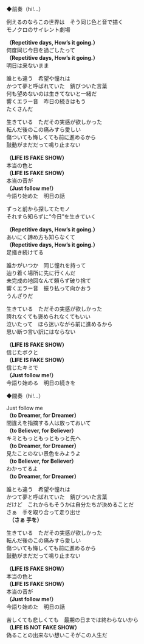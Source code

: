 ◆前奏（hi!…）

例えるのならこの世界は　そう同じ色と音で描く  
モノクロのサイレント劇場

**（Repetitive days, How’s it going.）**  
何度同じ今日を過ごしたって  
**（Repetitive days, How’s it going.）**  
明日は来ないまま

誰とも違う　希望や憧れは  
かつて夢と呼ばれていた　錆びついた言葉  
何も望めないのは生きてないと一緒だ  
響くエラー音　昨日の続きはもう  
たくさんだ

生きている　ただその実感が欲しかった  
転んだ後のこの痛みすら愛しい  
傷ついても悔しくても前に進めるから  
鼓動がまだだって鳴り止まない

**（LIFE IS FAKE SHOW）**  
本当の色と  
**（LIFE IS FAKE SHOW）**  
本当の音が  
**（Just follow me!）**  
今語り始めた　明日の話

ずっと前から探してたモノ  
それすら知らずに“今日”を生きていく

**（Repetitive days, How’s it going.）**  
あいにく諦め方も知らなくて  
**（Repetitive days, How’s it going.）**  
足掻き続けてる

誰かがいつか　同じ憧れを持って  
辿り着く場所に先に行くんだ  
未完成の地図なんて頼らず破り捨て  
響くエラー音　振り払って向かおう  
うんざりだ

生きている　ただその実感が欲しかった  
誇れなくても褒められなくてもいい  
泣いたって　ほら迷いながら前に進めるから  
思い断つ言い訳にはならない

**（LIFE IS FAKE SHOW）**  
信じたボクと  
**（LIFE IS FAKE SHOW）**  
信じたキミで  
**（Just follow me!）**  
今語り始める　明日の続きを

◆間奏（hi!…）

Just follow me  
**（to Dreamer, for Dreamer）**  
間違えを指摘する人は放っておいて  
**（to Believer, for Believer）**  
キミともっともっともっと先へ  
**（to Dreamer, for Dreamer）**  
見たことのない景色をみようよ  
**（to Believer, for Believer）**  
わかってるよ  
**（to Dreamer, for Dreamer）**

誰とも違う　希望や憧れは  
かつて夢と呼ばれていた　錆びついた言葉  
だけど　これからもそうかは自分たちが決めることだ  
さぁ　手を取り合って走り出せ  
　**（さぁ 手を）**

生きている　ただその実感が欲しかった  
転んだ後のこの痛みすら愛しい  
傷ついても悔しくても前に進めるから  
鼓動がまだだって鳴り止まない

**（LIFE IS FAKE SHOW）**  
本当の色と  
**（LIFE IS FAKE SHOW）**  
本当の音が  
**（Just follow me!）**  
今語り始めた　明日の話

苦しくても悲しくても　最期の日までは終わらないから  
**（LIFE IS NOT FAKE SHOW）**  
偽ることの出来ない想いこそがこの人生だ
